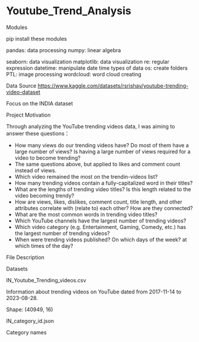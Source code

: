 # Youtube_Trend_Analysis

Modules

pip install these modules

pandas: data processing
numpy: linear algebra

seaborn: data visualization
matplotlib: data visualization
re: regular expression
datetime: manipulate date time types of data
os: create folders
PTL: image processing
wordcloud: word cloud creating

Data Source
https://www.kaggle.com/datasets/rsrishav/youtube-trending-video-dataset

Focus on the INDIA dataset

Project Motivation

Through analyzing the YouTube trending videos data, I was aiming to answer these questions：

- How many views do our trending videos have? Do most of them have a large number of views? Is having a large number of views required for a video to become trending?
- The same questions above, but applied to likes and comment count instead of views.
- Which video remained the most on the trendin-videos list?
- How many trending videos contain a fully-capitalized word in their titles?
- What are the lengths of trending video titles? Is this length related to the video becoming trendy?
- How are views, likes, dislikes, comment count, title length, and other attributes correlate with (relate to) each other? How are they connected?
- What are the most common words in trending video titles?
- Which YouTube channels have the largest number of trending videos?
- Which video category (e.g. Entertainment, Gaming, Comedy, etc.) has the largest number of trending videos?
- When were trending videos published? On which days of the week? at which times of the day?

File Description

Datasets

IN_Youtube_Trending_videos.csv

Information about trending videos on YouTube dated from 2017-11-14 to 2023-08-28.

Shape: (40949, 16)

IN_category_id.json

Category names
